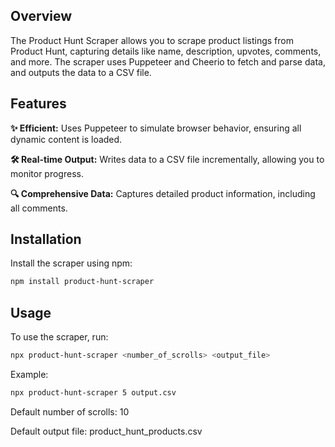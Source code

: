## Overview

The Product Hunt Scraper allows you to scrape product listings from Product Hunt, capturing details like name, description, upvotes, comments, and more. The scraper uses Puppeteer and Cheerio to fetch and parse data, and outputs the data to a CSV file.

## Features

**✨ Efficient:** Uses Puppeteer to simulate browser behavior, ensuring all dynamic content is loaded.

**🛠 Real-time Output:** Writes data to a CSV file incrementally, allowing you to monitor progress.

**🔍 Comprehensive Data:** Captures detailed product information, including all comments.

## Installation

Install the scraper using npm:

```sh
npm install product-hunt-scraper
```

## Usage

To use the scraper, run:
```sh
npx product-hunt-scraper <number_of_scrolls> <output_file>
```
Example:

```sh
npx product-hunt-scraper 5 output.csv
```
Default number of scrolls: 10

Default output file: product_hunt_products.csv
